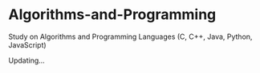 # Algorithms-and-Programming

Study on Algorithms and Programming Languages (C, C++, Java, Python, JavaScript)

Updating...

